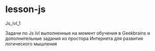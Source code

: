 # lesson-js

Js_lvl_1
    
Задачи по Js lvl выполненные на момент обучения в Geekbrains и дополнительные задания из простора Интернета для развития логического мышления
